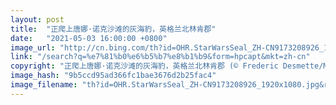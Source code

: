 ```yaml
---
layout: post
title:  "正爬上唐娜·诺克沙滩的灰海豹，英格兰北林肯郡"
date:   "2021-05-03 16:00:00 +0800"
image_url: "http://cn.bing.com/th?id=OHR.StarWarsSeal_ZH-CN9173208926_1920x1080.jpg&rf=LaDigue_1920x1080.jpg&pid=hp"
link: "/search?q=%e7%81%b0%e6%b5%b7%e8%b1%b9&form=hpcapt&mkt=zh-cn"
copyright: "正爬上唐娜·诺克沙滩的灰海豹，英格兰北林肯郡 (© Frederic Desmette/Minden Pictures)"
image_hash: "9b5ccd95ad366fc1bae3676d2b25fac4"
image_filename: "th?id=OHR.StarWarsSeal_ZH-CN9173208926_1920x1080.jpg&rf=LaDigue_1920x1080.jpg&pid=hp"
---
```

